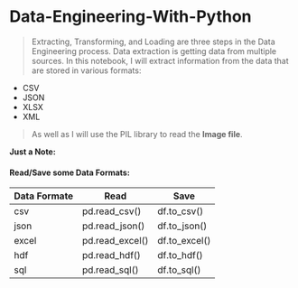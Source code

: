 # Data-Engineering-With-Python


>Extracting, Transforming, and Loading are three steps in the Data Engineering process.
Data extraction is getting data from multiple sources. In this notebook, I will extract information from the data that are stored in various formats:
- CSV
- JSON
- XLSX
- XML
 
 >As well as I will use the PIL library to read the **Image file**.

      
 **Just a Note:**

   #### Read/Save some Data Formats:
    

| Data Formate   |     Read    | Save | 
| --- |              ---       | --- |
| csv |           pd.read_csv()  | df.to_csv() |
| json|   pd.read_json() | df.to_json() |
| excel|   pd.read_excel() | df.to_excel() | 
| hdf |   pd.read_hdf() | df.to_hdf() |
| sql |   pd.read_sql() | df.to_sql() |
